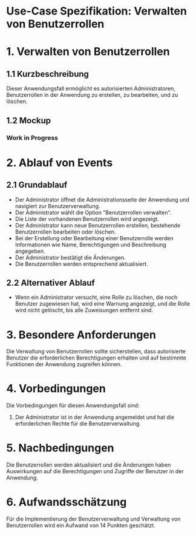 # Use-Case Spezifikation: Verwalten von Benutzerrollen

# 1. Verwalten von Benutzerrollen

## 1.1 Kurzbeschreibung
Dieser Anwendungsfall ermöglicht es autorisierten Administratoren, Benutzerrollen in der Anwendung zu erstellen, zu bearbeiten, und zu löschen.

## 1.2 Mockup

### Work in Progress

# 2. Ablauf von Events

## 2.1 Grundablauf
- Der Administrator öffnet die Administrationsseite der Anwendung und navigiert zur Benutzerverwaltung.
- Der Administrator wählt die Option "Benutzerrollen verwalten".
- Die Liste der vorhandenen Benutzerrollen wird angezeigt.
- Der Administrator kann neue Benutzerrollen erstellen, bestehende Benutzerrollen bearbeiten oder löschen.
- Bei der Erstellung oder Bearbeitung einer Benutzerrolle werden Informationen wie Name, Berechtigungen und Beschreibung angegeben.
- Der Administrator bestätigt die Änderungen.
- Die Benutzerrollen werden entsprechend aktualisiert.

## 2.2 Alternativer Ablauf
- Wenn ein Administrator versucht, eine Rolle zu löschen, die noch Benutzer zugewiesen hat, wird eine Warnung angezeigt, und die Rolle wird nicht gelöscht, bis alle Zuweisungen entfernt sind.

# 3. Besondere Anforderungen
Die Verwaltung von Benutzerrollen sollte sicherstellen, dass autorisierte Benutzer die erforderlichen Berechtigungen erhalten und auf bestimmte Funktionen der Anwendung zugreifen können.

# 4. Vorbedingungen
Die Vorbedingungen für diesen Anwendungsfall sind:
1. Der Administrator ist in der Anwendung angemeldet und hat die erforderlichen Rechte für die Benutzerverwaltung.

# 5. Nachbedingungen
Die Benutzerrollen werden aktualisiert und die Änderungen haben Auswirkungen auf die Berechtigungen und Zugriffe der Benutzer in der Anwendung.

# 6. Aufwandsschätzung
Für die Implementierung der Benutzerverwaltung und Verwaltung von Benutzerrollen wird ein Aufwand von 14 Punkten geschätzt.
